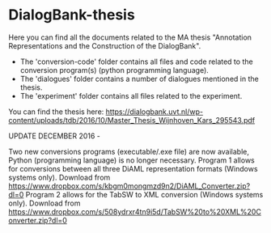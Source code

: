 # DialogBank-thesis
Here you can find all the documents related to the MA thesis "Annotation Representations and the Construction of the DialogBank".

- The 'conversion-code' folder contains all files and code related to the conversion program(s) (python programming language).
- The 'dialogues' folder contains a number of dialogues mentioned in the thesis.
- The 'experiment' folder contains all files related to the experiment.

You can find the thesis here: https://dialogbank.uvt.nl/wp-content/uploads/tdb/2016/10/Master_Thesis_Wijnhoven_Kars_295543.pdf

UPDATE DECEMBER  2016 - 

Two new conversions programs (executable/.exe file) are now available, Python (programming language) is no longer necessary.
Program 1 allows for conversions between all three DiAML representation formats (Windows systems only). Download from https://www.dropbox.com/s/kbgm0mongmzd9n2/DiAML_Converter.zip?dl=0
Program 2 allows for the TabSW to XML conversion (Windows systems only). Download from https://www.dropbox.com/s/508ydrxr4tn9i5d/TabSW%20to%20XML%20Converter.zip?dl=0
